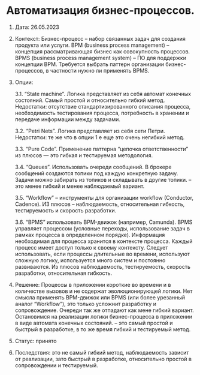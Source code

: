 # Автоматизация бизнес-процессов.
1.	Дата: 26.05.2023
2.	Контекст: Бизнес-процесс – набор связанных задач для создания продукта или услуги. BPM (business process management) – концепция рассматривающая бизнес как совокупность процессов. BPMS (business process management system) – ПО для поддержки концепции BPM. Требуется выбрать паттерн организации бизнес-процессов, в частности нужно ли применять BPMS.
3.	Опции:

    3.1.	“State machine”. Логика представляет из себя автомат конечных состояний. Самый простой и относительно гибкий метод. Недостатки: отсутствие стандартизированного описания процесса, необходимость тестирования процесса, потребность в хранении и передаче информации между задачами.

    3.2.	“Petri Nets”. Логика представляет из себя сети Петри. Недостатки: те же что в опции 1 е еще это очень негибкий метод.

    3.3.	“Pure Code”. Применение паттерна “цепочка ответственности” из плюсов — это гибкая и тестируемая методология.

    3.4.	“Queues”. Использовать очереди сообщений. В брокере сообщений создаются топики под каждую конкретную задачу. Задачи можно забирать из топиков и складывать в другие топики. – это менее гибкий и менее наблюдаемый вариант.

    3.5.	“Workflow” – инструменты для организации   workflow (Conductor, Cadence). ИЗ плюсов – наблюдаемость, относительная гибкость, тестируемость и скорость разработки.

    3.6.	“BPMS” использовать BPM-движок (например, Camunda). BPMS управляет процессом (условные переходы, использование задач в рамках процесса в определенном порядке). Информация необходимая для процесса хранится в контексте процесса. Каждый процесс имеет доступ только к своему контексту. Следует использовать, если процессы длительные во времени, используют сложную логику, используется много систем и постоянно развиваются. Из плюсов наблюдаемость, тестируемость, скорость разработки, относительная гибкость.

4.	Решение: Процессы в приложении короткие во времени и в количестве вызовов и не содержат эволюционирующей логики. Нет смысла применять BPM-движок или BPMS (или более урезанный аналог “Workflow”), это только усложнит разработку и сопровождение. Очереди так же отпадают как мене гибкий вариант. Остановимся на реализации логики бизнес-процесса в приложении в виде автомата конечных состояний. –  это самый простой и быстрый в разработке, в то же время гибкий и тестируемый метод.
5.	Статус: принято
6.	Последствия: это не самый гибкий метод, наблюдаемость зависит от реализации, зато быстрый в разработке, относительно простой в сопровождении и тестируемый.
